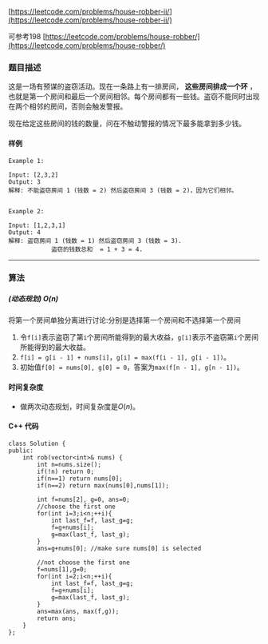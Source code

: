 [https://leetcode.com/problems/house-robber-ii/](https://leetcode.com/problems/house-robber-ii/)

可参考198 [https://leetcode.com/problems/house-robber/](https://leetcode.com/problems/house-robber/)

### 题目描述

这是一场有预谋的盗窃活动。现在一条路上有一排房间， **这些房间排成一个环** ，也就是第一个房间和最后一个房间相邻。每个房间都有一些钱。盗窃不能同时出现在两个相邻的房间，否则会触发警报。

现在给定这些房间的钱的数量，问在不触动警报的情况下最多能拿到多少钱。


#### 样例

```
Example 1:

Input: [2,3,2]
Output: 3
解释: 不能盗窃房间 1 (钱数 = 2) 然后盗窃房间 3 (钱数 = 2)，因为它们相邻。
             

Example 2:

Input: [1,2,3,1]
Output: 4
解释: 盗窃房间 1 (钱数 = 1) 然后盗窃房间 3 (钱数 = 3).
            盗窃的钱数总和  = 1 + 3 = 4.
```


----------

### 算法
##### (动态规划)  $O(n)$

将第一个房间单独分离进行讨论:分别是选择第一个房间和不选择第一个房间

1. 令`f[i]`表示盗窃了第`i`个房间所能得到的最大收益，`g[i]`表示不盗窃第`i`个房间所能得到的最大收益。
2. `f[i] = g[i - 1] + nums[i]`，`g[i] = max(f[i - 1], g[i - 1])`。
3. 初始值`f[0] = nums[0], g[0] = 0`，答案为`max(f[n - 1], g[n - 1])`。

#### 时间复杂度
* 做两次动态规划，时间复杂度是$O(n)$。


#### C++ 代码
```
class Solution {
public:
    int rob(vector<int>& nums) {
        int n=nums.size();
        if(!n) return 0;
        if(n==1) return nums[0];
        if(n==2) return max(nums[0],nums[1]);
        
        int f=nums[2], g=0, ans=0;
        //choose the first one
        for(int i=3;i<n;++i){
            int last_f=f, last_g=g;
            f=g+nums[i];
            g=max(last_f, last_g);
        }
        ans=g+nums[0]; //make sure nums[0] is selected
        
        //not choose the first one
        f=nums[1],g=0;
        for(int i=2;i<n;++i){
            int last_f=f, last_g=g;
            f=g+nums[i];
            g=max(last_f, last_g);
        }
        ans=max(ans, max(f,g));
        return ans;
    }
};
```